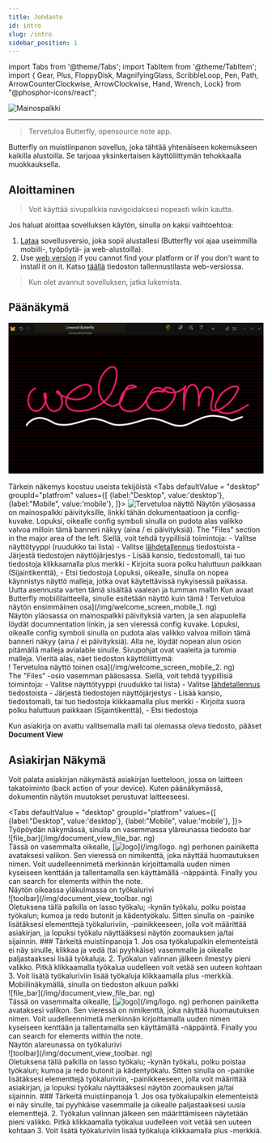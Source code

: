 ```yaml
---
title: Johdanto
id: intro
slug: /intro
sidebar_position: 1
---
```


import Tabs from '@theme/Tabs';
import TabItem from '@theme/TabItem';
import { Gear, Plus, FloppyDisk, MagnifyingGlass, ScribbleLoop, Pen, Path, ArrowCounterClockwise, ArrowClockwise, Hand, Wrench, Lock} from "@phosphor-icons/react";

![Mainospalkki](/img/banner.png)

---

> Tervetuloa Butterfly, opensource note app.

Butterfly on muistiinpanon sovellus, joka tähtää yhtenäiseen kokemukseen kaikilla alustoilla. Se tarjoaa yksinkertaisen käyttöliittymän tehokkaalla muokkauksella.

## Aloittaminen

> Voit käyttää sivupalkkia navigoidaksesi nopeasti wikin kautta.

Jos haluat aloittaa sovelluksen käytön, sinulla on kaksi vaihtoehtoa:

1. [Lataa](/downloads) sovellusversio, joka sopii alustallesi (Butterfly voi ajaa useimmilla mobiili-, työpöytä- ja web-alustoilla).
2. Use [web version](https://web.butterfly.linwood.dev) if you cannot find your platform or if you don't want to install it on it. Katso [täällä](storage#web) tiedoston tallennustilasta web-versiossa.

> Kun olet avannut sovelluksen, jatka lukemista.

## Päänäkymä

![Päänäkymä](main.png)

Tärkein näkemys koostuu useista tekijöistä
<Tabs
    defaultValue = "desktop"
    groupId="platfrom"
        values={[
        {label:"Desktop", value:'desktop'},
 {label:"Mobile", value:'mobile'},
 ]}>
    <TabItem value="desktop">
        ![Tervetuloa näyttö](/img/welcome_screen_desktop.png)
        Näytön yläosassa on mainospalkki päivityksille, linkki tähän dokumentaatioon ja <Gear/> config-kuvake. Lopuksi, oikealle <Gear/> config symboli sinulla on pudota alas valikko valvoa milloin tämä banneri näkyy (aina / ei päivityksiä).
        The "Files" section in the major area of the left. Siellä, voit tehdä tyypillisiä toimintoja:
            - Valitse näyttötyyppi (ruudukko tai lista)
            - Valitse [lähdetallennus](tallennus) tiedostoista
            - Järjestä tiedostojen näyttöjärjestys
            - Lisää kansio, tiedostomalli, tai tuo tiedostoja klikkaamalla <Plus/> plus merkki
            - Kirjoita suora polku haluttuun paikkaan (Sijaintikenttä),
            - Etsi tiedostoja
        Lopuksi, oikealle, sinulla on nopea käynnistys näyttö malleja, jotka ovat käytettävissä nykyisessä paikassa. Uutta asennusta varten tämä sisältää vaalean ja tumman mallin
    </TabItem>
    <TabItem value="mobile">
        Kun avaat Butterfly mobiililaitteella, sinulle esitetään näyttö kuin tämä
        ! Tervetuloa näytön ensimmäinen osa](/img/welcome_screen_mobile_1. ng)   
        Näytön yläosassa on mainospalkki päivityksiä varten, ja sen alapuolella löydät documnentation linkin, ja sen vieressä <Gear/> config kuvake. Lopuksi, oikealle <Gear/> config symboli sinulla on pudota alas valikko valvoa milloin tämä banneri näkyy (aina / ei päivityksiä).
        Alla ne, löydät nopean alun osion pitämällä malleja avialable sinulle. Sivupohjat ovat vaaleita ja tummia malleja. 
        Vieritä alas, näet tiedoston käyttöliittymä:
        \
        ! Tervetuloa näyttö toinen osa](/img/welcome_screen_mobile_2. ng)  
        The "Files" -osio vasemman pääosassa. Siellä, voit tehdä tyypillisiä toimintoja:
        - Valitse näyttötyyppi (ruudukko tai lista)
        - Valitse [lähdetallennus](tallennus) tiedostoista
        - Järjestä tiedostojen näyttöjärjestys
        - Lisää kansio, tiedostomalli, tai tuo tiedostoja klikkaamalla <Plus/> plus merkki
        - Kirjoita suora polku haluttuun paikkaan (Sijaintikenttä),
        - Etsi tiedostoja
    </TabItem>
</Tabs>

Kun asiakirja on avattu valitsemalla malli tai olemassa oleva tiedosto, pääset **Document View**

## Asiakirjan Näkymä

Voit palata asiakirjan näkymästä asiakirjan luetteloon, jossa on laitteen takatoiminto (back action of your device). Kuten päänäkymässä, dokumentin näytön muutokset perustuvat laitteeseesi.

<Tabs
    defaultValue = "desktop"
    groupId="platfrom"
        values={[
        {label:"Desktop", value:'desktop'},
 {label:"Mobile", value:'mobile'},
 ]}>
    <TabItem value="desktop">
        Työpöydän näkymässä, sinulla on vasemmassa yläreunassa tiedosto bar\
        ![file_bar](/img/document_view_file_bar. ng)\
        Tässä on vasemmalta oikealle, 
        [<img alt="logo" src="/img/logo.png" width="16"/>](/img/logo. ng)
        perhonen painiketta avataksesi valikon. Sen vieressä on nimikenttä, joka näyttää huomautuksen nimen. Voit uudelleennimetä merkinnän kirjoittamalla uuden nimen kyseiseen kenttään ja tallentamalla sen käyttämällä <FloppyDisk/> -näppäintä. Finally you can <MagnifyingGlass/> search for elements within the note.
        \
        Näytön oikeassa yläkulmassa on työkalurivi\
        ![toolbar](/img/document_view_toolbar. ng)\
        Oletuksena tällä palkilla on <ScribbleLoop/> lasso työkalu; <Pen/> -kynän työkalu, <Path/> polku poistaa työkalun; <ArrowCounterClockwise/> kumoa ja <ArrowClockwise/> redo butonit ja <Hand/> kädentyökalu. Sitten sinulla on <Plus/> -painike lisätäksesi elementtejä työkaluriviin, <Wrench/> -painikkeeseen, jolla voit määrittää asiakirjan, ja lopuksi <Lock/> työkalu näyttääksesi näytön zoomauksen ja/tai sijainnin. 
        ### Tärkeitä muistiinpanoja
        1. Jos osa työkalupalkin elementeistä ei näy sinulle, klikkaa ja vedä (tai pyyhkäise) vasemmalle ja oikealle paljastaaksesi lisää työkaluja. 
        2. Työkalun valinnan jälkeen ilmestyy pieni valikko. Pitkä klikkaamalla työkalua uudelleen voit vetää sen uuteen kohtaan
        3. Voit lisätä työkaluriviin lisää työkaluja klikkaamalla <Plus/> plus -merkkiä. 
    </TabItem>
    <TabItem value="mobile">
        Mobiilinäkymällä, sinulla on tiedoston alkuun palkki\
        ![file_bar](/img/document_view_file_bar. ng)\
        Tässä on vasemmalta oikealle, 
        [<img alt="logo" src="/img/logo.png" width="16"/>](/img/logo. ng)
        perhonen painiketta avataksesi valikon. Sen vieressä on nimikenttä, joka näyttää huomautuksen nimen. Voit uudelleennimetä merkinnän kirjoittamalla uuden nimen kyseiseen kenttään ja tallentamalla sen käyttämällä <FloppyDisk/> -näppäintä. Finally you can <MagnifyingGlass/> search for elements within the note.
        \
        Näytön alareunassa on työkalurivi\
        ![toolbar](/img/document_view_toolbar. ng)\
        Oletuksena tällä palkilla on <ScribbleLoop/> lasso työkalu; <Pen/> -kynän työkalu, <Path/> polku poistaa työkalun; <ArrowCounterClockwise/> kumoa ja <ArrowClockwise/> redo butonit ja <Hand/> kädentyökalu. Sitten sinulla on <Plus/> -painike lisätäksesi elementtejä työkaluriviin, <Wrench/> -painikkeeseen, jolla voit määrittää asiakirjan, ja lopuksi <Lock/> työkalu näyttääksesi näytön zoomauksen ja/tai sijainnin. 
        ### Tärkeitä muistiinpanoja
        1. Jos osa työkalupalkin elementeistä ei näy sinulle, tai pyyhkäise vasemmalle ja oikealle paljastaaksesi uusia elementtejä. 
        2. Työkalun valinnan jälkeen sen määrittämiseen näytetään pieni valikko. Pitkä klikkaamalla työkalua uudelleen voit vetää sen uuteen kohtaan
        3. Voit lisätä työkaluriviin lisää työkaluja klikkaamalla <Plus/> plus -merkkiä. 
    </TabItem>
</Tabs>

